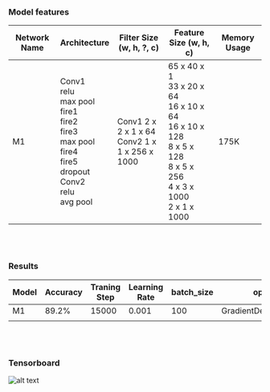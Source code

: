 ### Model features
| Network Name    | Architecture                                                          | Filter Size (w, h, ?, c)                                                                      | Feature Size (w, h, c)                                                                            | Memory Usage |
|-----------------|-----------------------------------------------------------------------|----------------------------------------------------------------------------------|------------------------------------------------------------------------------------------|--------------|
| M1              | Conv1 </br> relu </br> max pool </br> fire1 </br> fire2 </br> fire3 </br> max pool </br> fire4 </br> fire5 </br> dropout </br> Conv2 </br> relu </br> avg pool                     | Conv1 2 x 2 x 1 x 64  </br> Conv2 1 x 1 x 256 x 1000                                 | 65 x 40 x 1 </br> 33 x 20 x 64 </br> 16 x 10 x 64 </br> 16 x 10 x 128 </br> 8 x 5 x 128 </br> 8 x 5 x 256 </br> 4 x 3 x 1000 </br> 2 x 1 x 1000                                       | 175K        |
</br>
</br>

### Results
| Model           | Accuracy                                                             | Traning Step                                                                 | Learning Rate                                                                      | batch_size                        | optimizer                | activation function | silence_percentage | unknown_percentage | time_shift_ms | sample_rate |
|-----------------|------------------------------------------------------------------|------------------------------------------------------------------------------|------------------------------------------------------------------------------------|-----------------------------------|--------------------------|---------------------|--------------------|--------------------|---------------|-------------|
| M1              | 89.2%                                                            | 15000                                                                   | 0.001                                                                  | 100                               | GradientDescentOptimizer | Relu                | 10                 | 10                 | 100           | 16000       |
|                 |                                                                  |                                                                              |                                                                                    |                                   |                          |                     |                    |                    |               |             |
</br>
</br>

### Tensorboard
![alt text](https://i.imgur.com/GmguEqN.jpg)
